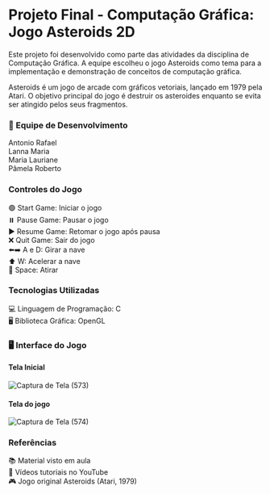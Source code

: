 <h1>Projeto Final - Computação Gráfica: Jogo Asteroids 2D</h1>

Este projeto foi desenvolvido como parte das atividades da disciplina de Computação Gráfica. A equipe escolheu o jogo Asteroids como tema para a implementação e demonstração de conceitos de computação gráfica.

Asteroids é um jogo de arcade com gráficos vetoriais, lançado em 1979 pela Atari. O objetivo principal do jogo é destruir os asteroides enquanto se evita ser atingido pelos seus fragmentos.

<h3>👥 Equipe de Desenvolvimento</h3>

Antonio Rafael <br>
Lanna Maria <br>
Maria Lauriane <br>
Pâmela Roberto <br>

<h3>Controles do Jogo</h3>

🟢 Start Game: Iniciar o jogo <br>
⏸️ Pause Game: Pausar o jogo <br>
▶️ Resume Game: Retomar o jogo após pausa <br>
❌ Quit Game: Sair do jogo <br>
⬅️➡️ A e D: Girar a nave <br>
⬆️ W: Acelerar a nave <br>
🔫 Space: Atirar

<h3>Tecnologias Utilizadas</h3>

💻 Linguagem de Programação: C <br>
🖥️ Biblioteca Gráfica: OpenGL <br>

<h3>🖥️ Interface do Jogo</h3>

<h4>Tela Inicial</h4>

![Captura de Tela (573)](https://github.com/user-attachments/assets/f8b51ee6-299a-4300-8a1e-702b8144f415)

<h4>Tela do jogo</h4>

![Captura de Tela (574)](https://github.com/user-attachments/assets/d4d27d56-4334-4de3-be7d-b5816075c2a4)

<h3>Referências</h3>

📚 Material visto em aula <br>
🎥 Vídeos tutoriais no YouTube <br>
🎮 Jogo original Asteroids (Atari, 1979)
